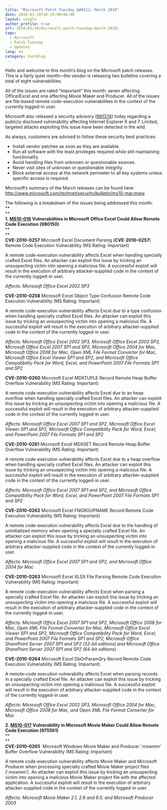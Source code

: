 ```yaml
---
title: "Microsoft Patch Tuesday &#8211; March 2010"
date: 2010-03-10T10:19:00+00:00
layout: single
author_profile: true
url: 2010/03/10/microsoft-patch-tuesday-march-2010/
tags:
  - Microsoft
  - Patch Tuesday
  - Updates
lang: en
category: techblog
---
```

Hello and welcome to this month’s blog on the Microsoft patch releases. This is a fairly quiet month—the vendor is releasing two bulletins covering a total of eight vulnerabilities.

All of the issues are rated “Important” this month: seven affecting Office/Excel and one affecting Movie Maker and Producer. All of the issues are file-based remote code-execution vulnerabilities in the context of the currently logged-in user.

Microsoft also released a security advisory (<a href="http://www.microsoft.com/technet/security/advisory/981374.mspx" target="_blank">981374</a>) today regarding a publicly disclosed vulnerability affecting Internet Explorer 6 and 7. Limited, targeted attacks exploiting this issue have been detected in the wild.

As always, customers are advised to follow these security best practices:

  * Install vendor patches as soon as they are available.
  * Run all software with the least privileges required while still maintaining functionality.
  * Avoid handling files from unknown or questionable sources.
  * Never visit sites of unknown or questionable integrity.
  * Block external access at the network perimeter to all key systems unless specific access is required.

Microsoft’s summary of the March releases can be found here:  
 <a href="http://www.microsoft.com/technet/security/bulletin/ms10-mar.mspx" target="_blank">http://www.microsoft.com/technet/security/bulletin/ms10-mar.mspx</a>

The following is a breakdown of the issues being addressed this month:  
**  
**  
**1. <a href="http://www.microsoft.com/technet/security/Bulletin/MS10-016.mspx" target="_blank">MS10-016</a> Vulnerabilities in Microsoft Office Excel Could Allow Remote Code Execution (980150)**  
**  
**  
**CVE-2010-0257** Microsoft Excel Document Parsing (**CVE-2010-0257**) Remote Code Execution Vulnerability (MS Rating: Important)

A remote code-execution vulnerability affects Excel when handling specially crafted Excel files. An attacker can exploit this issue by tricking an unsuspecting victim into opening a malicious file. A successful exploit will result in the execution of arbitrary attacker-supplied code in the context of the currently logged-in user.

_Affects: Microsoft Office Excel 2002 SP3_

**CVE-2010-0258** Microsoft Excel Object Type Confusion Remote Code Execution Vulnerability (MS Rating: Important)

A remote code-execution vulnerability affects Excel due to a type confusion when handling specially crafted Excel files. An attacker can exploit this issue by tricking an unsuspecting victim into opening a malicious file. A successful exploit will result in the execution of arbitrary attacker-supplied code in the context of the currently logged-in user.

_Affects: Microsoft Office Excel 2002 SP3, Microsoft Office Excel 2003 SP3, Microsoft Office Excel 2007 SP1 and SP2, Microsoft Office 2004 for Mac, Microsoft Office 2008 for Mac, Open XML File Format Converter for Mac, Microsoft Office Excel Viewer SP1 and SP2, and Microsoft Office Compatibility Pack for Word, Excel, and PowerPoint 2007 File Formats SP1 and SP2_

**CVE-2010-0260** Microsoft Excel MDXTUPLE Record Remote Heap Buffer Overflow Vulnerability (MS Rating: Important)

A remote code-execution vulnerability affects Excel due to an heap overflow when handling specially crafted Excel files. An attacker can exploit this issue by tricking an unsuspecting victim into opening a malicious file. A successful exploit will result in the execution of arbitrary attacker-supplied code in the context of the currently logged-in user.

_Affects: Microsoft Office Excel 2007 SP1 and SP2, Microsoft Office Excel Viewer SP1 and SP2, Microsoft Office Compatibility Pack for Word, Excel, and PowerPoint 2007 File Formats SP1 and SP2_

**CVE-2010-0261** Microsoft Excel MDXSET Record Remote Heap Buffer Overflow Vulnerability (MS Rating: Important)

A remote code-execution vulnerability affects Excel due to a heap overflow when handling specially crafted Excel files. An attacker can exploit this issue by tricking an unsuspecting victim into opening a malicious file. A successful exploit will result in the execution of arbitrary attacker-supplied code in the context of the currently logged-in user.

_Affects: Microsoft Office Excel 2007 SP1 and SP2, and Microsoft Office Compatibility Pack for Word, Excel, and PowerPoint 2007 File Formats SP1 and SP2_

**CVE-2010-0262** Microsoft Excel FNGROUPNAME Record Remote Code Execution Vulnerability (MS Rating: Important)

A remote code-execution vulnerability affects Excel due to the handling of uninitialized memory when opening a specially crafted Excel file. An attacker can exploit this issue by tricking an unsuspecting victim into opening a malicious file. A successful exploit will result in the execution of arbitrary attacker-supplied code in the context of the currently logged-in user.

_Affects: Microsoft Office Excel 2007 SP1 and SP2, and Microsoft Office 2004 for Mac_

**CVE-2010-0263** Microsoft Excel XLSX File Parsing Remote Code Execution Vulnerability (MS Rating: Important)

A remote code-execution vulnerability affects Excel when parsing a specially crafted Excel file. An attacker can exploit this issue by tricking an unsuspecting victim into opening a malicious file. A successful exploit will result in the execution of arbitrary attacker-supplied code in the context of the currently logged-in user.

_Affects: Microsoft Office Excel 2007 SP1 and SP2, Microsoft Office 2008 for Mac, Open XML File Format Converter for Mac, Microsoft Office Excel Viewer SP1 and SP2, Microsoft Office Compatibility Pack for Word, Excel, and PowerPoint 2007 File Formats SP1 and SP2, Microsoft Office SharePoint Server 2007 SP1 and SP2 (32-bit editions) and Microsoft Office SharePoint Server 2007 SP1 and SP2 (64-bit editions)_

**CVE-2010-0264** Microsoft Excel DbOrParamQry Record Remote Code Execution Vulnerability (MS Rating: Important)

A remote-code execution vulnerability affects Excel when parsing records in a specially crafted Excel file. An attacker can exploit this issue by tricking an unsuspecting victim into opening a malicious file. A successful exploit will result in the execution of arbitrary attacker-supplied code in the context of the currently logged-in user.

_Affects: Microsoft Office Excel 2002 SP3, Microsoft Office 2004 for Mac, Microsoft Office 2008 for Mac, and Open XML File Format Converter for Mac_

**2. <a href="http://www.microsoft.com/technet/security/Bulletin/MS10-017.mspx" target="_blank">MS10-017</a> Vulnerability in Microsoft Movie Maker Could Allow Remote Code Execution (975561)**  
**  
**  
**CVE-2010-0265**  Microsoft Windows Movie Maker and Producer &#8216;.mswmm' Buffer Overflow Vulnerability (MS Rating: Important)

A remote code-execution vulnerability affects Movie Maker and Microsoft Producer when processing specially crafted Movie Maker project files (‘.mswmm’). An attacker can exploit this issue by tricking an unsuspecting victim into opening a malicious Movie Maker project file with the affected application. A successful exploit will result in the execution of arbitrary attacker-supplied code in the context of the currently logged-in user.

_Affects: Microsoft Movie Maker 2.1, 2.6 and 6.0, and Microsoft Producer 2003_